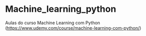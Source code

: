 # Machine_learning_python
Aulas do curso Machine Learning com Python (https://www.udemy.com/course/machine-learning-com-python/)
